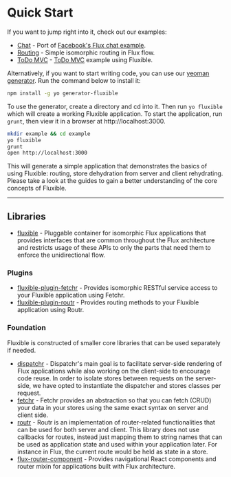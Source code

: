 # Quick Start

If you want to jump right into it, check out our examples:

 - [Chat](https://github.com/yahoo/flux-examples/tree/master/chat) - Port of [Facebook's Flux chat example](https://github.com/facebook/flux/tree/master/examples/).
 - [Routing](https://github.com/yahoo/flux-examples/tree/master/fluxible-router) - Simple isomorphic routing in Flux flow.
 - [ToDo MVC](https://github.com/yahoo/flux-examples/tree/master/todo) - [ToDo MVC](https://github.com/tastejs/todomvc) example using Fluxible.

Alternatively, if you want to start writing code, you can use our [yeoman generator](https://github.com/yahoo/generator-fluxible). Run the command below to install it:

 ```bash
npm install -g yo generator-fluxible
 ```

To use the generator, create a directory and cd into it. Then run `yo fluxible` which will create a working Fluxible application. To start the application, run `grunt`, then view it in a browser at http://localhost:3000.

```bash
mkdir example && cd example
yo fluxible
grunt
open http://localhost:3000
```

This will generate a simple application that demonstrates the basics of using Fluxible: routing, store dehydration from server and client rehydrating. Please take a look at the guides to gain a better understanding of the core concepts of Fluxible.

<hr />

## Libraries

- [fluxible](https://github.com/yahoo/fluxible) - Pluggable container for isomorphic Flux applications that provides interfaces that are common throughout the Flux architecture and restricts usage of these APIs to only the parts that need them to enforce the unidirectional flow.

### Plugins

- [fluxible-plugin-fetchr](https://github.com/yahoo/fluxible-plugin-fetchr) - Provides isomorphic RESTful service access to your Fluxible application using Fetchr.
- [fluxible-plugin-routr](https://github.com/yahoo/fluxible-plugin-routr) - Provides routing methods to your Fluxible application using Routr.


### Foundation

Fluxible is constructed of smaller core libraries that can be used separately if needed.

- [dispatchr](https://github.com/yahoo/dispatchr) - Dispatchr's main goal is to facilitate server-side rendering of Flux applications while also working on the client-side to encourage code reuse. In order to isolate stores between requests on the server-side, we have opted to instantiate the dispatcher and stores classes per request.
- [fetchr](https://github.com/yahoo/fetchr) - Fetchr provides an abstraction so that you can fetch (CRUD) your data in your stores using the same exact syntax on server and client side.
- [routr](https://github.com/yahoo/routr) - Routr is an implementation of router-related functionalities that can be used for both server and client. This library does not use callbacks for routes, instead just mapping them to string names that can be used as application state and used within your application later. For instance in Flux, the current route would be held as state in a store.
- [flux-router-component](https://github.com/yahoo/flux-router-component) - Provides navigational React components and router mixin for applications built with Flux architecture.
